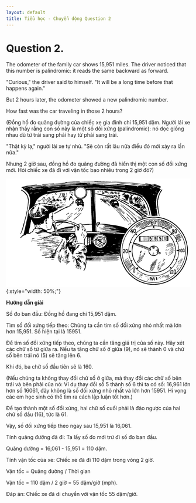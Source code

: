```yaml
---
layout: default
title: Tiểu học - Chuyển động Question 2
---
```


# Question 2.
The odometer of the family car shows 15,951 miles. The driver noticed that this number is palindromic: it reads the same backward as forward.

"Curious," the driver said to himself. "It will be a long time before that happens again."

But 2 hours later, the odometer showed a new palindromic number.

How fast was the car traveling in those 2 hours?

(Đồng hồ đo quãng đường của chiếc xe gia đình chỉ 15,951 dặm. Người lái xe nhận thấy rằng con số này là một số đối xứng (palindromic): nó đọc giống nhau dù từ trái sang phải hay từ phải sang trái.

"Thật kỳ lạ," người lái xe tự nhủ. "Sẽ còn rất lâu nữa điều đó mới xảy ra lần nữa."

Nhưng 2 giờ sau, đồng hồ đo quãng đường đã hiển thị một con số đối xứng mới.
Hỏi chiếc xe đã đi với vận tốc bao nhiêu trong 2 giờ đó?)

![](2025-08-12-09-30-53.png){:style="width: 50%;"}

**Hướng dẫn giải**

Số đo ban đầu: Đồng hồ đang chỉ 15,951 dặm.

Tìm số đối xứng tiếp theo: Chúng ta cần tìm số đối xứng nhỏ nhất mà lớn hơn 15,951.
Số hiện tại là 15951.

Để tìm số đối xứng tiếp theo, chúng ta cần tăng giá trị của số này. Hãy xét các chữ số từ giữa ra. Nếu ta tăng chữ số ở giữa (9), nó sẽ thành 0 và chữ số bên trái nó (5) sẽ tăng lên 6.

Khi đó, ba chữ số đầu tiên sẽ là 160.

(Nếu chúng ta không thay đổi chữ số ở giữa, mà thay đổi các chữ số bên trái và bên phải của nó: Ví dụ thay đổi số 5 thành số 6 thì ta có số: 16,961 lớn hơn số 16061, đây không là số đối xứng nhỏ nhất và lớn hơn 15951. Hi vọng các em học sinh có thể tìm ra cách lập luận tốt hơn.)

Để tạo thành một số đối xứng, hai chữ số cuối phải là đảo ngược của hai chữ số đầu (16), tức là 61.


Vậy, số đối xứng tiếp theo ngay sau 15,951 là 16,061.

Tính quãng đường đã đi: Ta lấy số đo mới trừ đi số đo ban đầu.

Quãng đường = 16,061 - 15,951 = 110 dặm.

Tính vận tốc của xe: Chiếc xe đã đi 110 dặm trong vòng 2 giờ.

Vận tốc = Quãng đường / Thời gian

Vận tốc = 110 dặm / 2 giờ = 55 dặm/giờ (mph).

Đáp án: Chiếc xe đã di chuyển với vận tốc 55 dặm/giờ.


